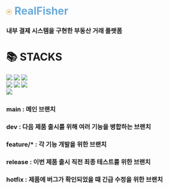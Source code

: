<h1 style="color: #69ABDB;align-items: center;justify-content: center">
<img style="width: 15px; height: 15px" src="src/main/resources/static/images/logo.png">&nbsp;RealFisher
</h1>

### 내부 결제 시스템을 구현한 부동산 거래 플랫폼

<div style="align-items: center;justify-content: center"><h1>📚 STACKS</h1></div>

<div style="align-items: center; justify-content: center">
<img src="https://img.shields.io/badge/java-F80000?style=for-the-badge&logo=java&logoColor=white"> 
<img src="https://img.shields.io/badge/Spring Boot-6DB33F?style=for-the-badge&logo=Spring Boot&logoColor=yellow">
<img src="https://img.shields.io/badge/mysql-4479A1?style=for-the-badge&logo=mysql&logoColor=white">
<br>
<img src="https://img.shields.io/badge/html5-E34F26?style=for-the-badge&logo=html5&logoColor=white"> 
<img src="https://img.shields.io/badge/css-1572B6?style=for-the-badge&logo=css3&logoColor=white"> 
<img src="https://img.shields.io/badge/javascript-F7DF1E?style=for-the-badge&logo=javascript&logoColor=black"> 
<br>
 <img src="https://img.shields.io/badge/git-F05032?style=for-the-badge&logo=git&logoColor=white">
</div>



### main : 메인 브랜치

### dev : 다음 제품 출시를 위해 여러 기능을 병합하는 브랜치

### feature/* : 각 기능 개발을 위한 브랜치

### release : 이번 제품 출시 직전 최종 테스트를 위한 브랜치

### hotfix : 제품에 버그가 확인되었을 때 긴급 수정을 위한 브랜치



